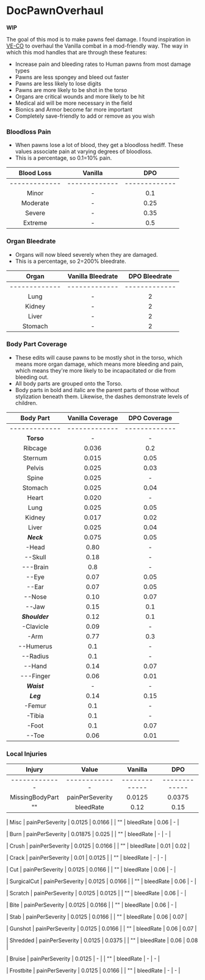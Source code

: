 # DocPawnOverhaul

**WIP**

The goal of this mod is to make pawns feel damage. I found inspiration in [VE-CO](https://ludeon.com/forums/index.php?topic=30799.0) to overhaul the Vanilla combat in a mod-friendly way. The way in which this mod handles that are through these features:
- Increase pain and bleeding rates to Human pawns from most damage types
- Pawns are less spongey and bleed out faster
- Pawns are less likely to lose digits
- Pawns are more likely to be shot in the torso
- Organs are critical wounds and more likely to be hit
- Medical aid will be more necessary in the field
- Bionics and Armor become far more important
- Completely save-friendly to add or remove as you wish


### Bloodloss Pain
- When pawns lose a lot of blood, they get a bloodloss hediff. These values associate pain at varying degrees of bloodloss.
- This is a percentage, so 0.1=10% pain.

| **Blood Loss** | **Vanilla** | **DPO** |
| :-------------: | :-------------: | :-------------: |
| ------------- | ------------- | ------------- |
| Minor | - | 0.1 |
| Moderate | - | 0.25 |
| Severe | - | 0.35 |
| Extreme | - | 0.5 |

### Organ Bleedrate
- Organs will now bleed severely when they are damaged.
- This is a percentage, so 2=200% bleedrate.

| **Organ** | **Vanilla Bleedrate** | **DPO Bleedrate** |
| :-------------: | :-------------: | :-------------: |
| ------------- | ------------- | ------------- |
| Lung | - | 2 |
| Kidney | - | 2 |
| Liver | - | 2 |
| Stomach | - | 2 |

### Body Part Coverage
- These edits will cause pawns to be mostly shot in the torso, which means more organ damage, which means more bleeding and pain, which means they're more likely to be incapacitated or die from bleeding out.
- All body parts are grouped onto the Torso.
- Body parts in bold and italic are the parent parts of those without stylization beneath them. Likewise, the dashes demonstrate levels of children.


| **Body Part** | **Vanilla Coverage** | **DPO Coverage** |
| :-------------: | :-------------: | :-------------: |
| ------------- | ------------- | ------------- |
| **Torso** | - | - |
| Ribcage | 0.036 | 0.2 |
| Sternum | 0.015 | 0.05 |
| Pelvis | 0.025 | 0.03 |
| Spine | 0.025 | - |
| Stomach | 0.025 | 0.04 |
| Heart | 0.020 | - |
| Lung | 0.025 | 0.05 |
| Kidney | 0.017 | 0.02 |
| Liver | 0.025 | 0.04 |
| ***Neck*** | 0.075 | 0.05 |
| -Head | 0.80 | - |
| --Skull | 0.18 | - |
| ---Brain | 0.8 | - |
| --Eye | 0.07 | 0.05 |
| --Ear | 0.07 | 0.05 |
| --Nose | 0.10 | 0.07 |
| --Jaw | 0.15 | 0.1 |
| ***Shoulder*** | 0.12 | 0.1 |
| -Clavicle | 0.09 | - |
| -Arm | 0.77 | 0.3 |
| --Humerus | 0.1 | - |
| --Radius | 0.1 | - |
| --Hand | 0.14 | 0.07 |
| ---Finger | 0.06 | 0.01 |
| ***Waist*** | - | - |
| ***Leg*** | 0.14 | 0.15 |
| -Femur | 0.1 | - |
| -Tibia | 0.1 | - |
| -Foot | 0.1 | 0.07 |
| --Toe | 0.06 | 0.01 |

### Local Injuries

| **Injury** | **Value** | **Vanilla** | **DPO** |
| :-------------: | :-------------: | :-------------: | :-------------: |
| ------------- | ------------- | ------------- | ------------- |
| MissingBodyPart | painPerSeverity | 0.0125 | 0.0375 |
| "" | bleedRate | 0.12 | 0.15 |

| Misc | painPerSeverity | 0.0125 | 0.0166 |
| "" | bleedRate | 0.06 | - |

| Burn | painPerSeverity | 0.01875 | 0.025 |
| "" | bleedRate | - | - |

| Crush | painPerSeverity | 0.0125 | 0.0166 |
| "" | bleedRate | 0.01 | 0.02 |

| Crack | painPerSeverity | 0.01 | 0.0125 |
| "" | bleedRate | - | - |

| Cut | painPerSeverity | 0.0125 | 0.0166 |
| "" | bleedRate | 0.06 | - |

| SurgicalCut | painPerSeverity | 0.0125 | 0.0166 |
| "" | bleedRate | 0.06 | - |

| Scratch | painPerSeverity | 0.0125 | 0.0125 |
| "" | bleedRate | 0.06 | - |

| Bite | painPerSeverity | 0.0125 | 0.0166 |
| "" | bleedRate | 0.06 | - |

| Stab | painPerSeverity | 0.0125 | 0.0166 |
| "" | bleedRate | 0.06 | 0.07 |

| Gunshot | painPerSeverity | 0.0125 | 0.0166 |
| "" | bleedRate | 0.06 | 0.07 |

| Shredded | painPerSeverity | 0.0125 | 0.0375 |
| "" | bleedRate | 0.06 | 0.08 |

| Bruise | painPerSeverity | 0.0125 | - |
| "" | bleedRate | - | - |

| Frostbite | painPerSeverity | 0.0125 | 0.0166 |
| "" | bleedRate | - | - |
